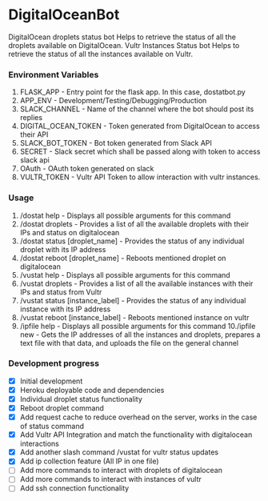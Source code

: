 # DigitalOceanBot
DigitalOcean droplets status bot
Helps to retrieve the status of all the droplets available on DigitalOcean.
Vultr Instances Status bot
Helps to retrieve the status of all the instances available on Vultr.

### Environment Variables
1. FLASK_APP - Entry point for the flask app. In this case, dostatbot.py
2. APP_ENV - Development/Testing/Debugging/Production
3. SLACK_CHANNEL - Name of the channel where the bot should post its replies
4. DIGITAL_OCEAN_TOKEN - Token generated from DigitalOcean to access their API
5. SLACK_BOT_TOKEN - Bot token generated from Slack API
6. SECRET - Slack secret which shall be passed along with token to access slack api
7. OAuth - OAuth token generated on slack 
8. VULTR_TOKEN - Vultr API Token to allow interaction with vultr instances.

### Usage
1. /dostat help - Displays all possible arguments for this command
2. /dostat droplets - Provides a list of all the available droplets with their IPs and status on digitalocean
3. /dostat status [droplet_name] - Provides the status of any individual droplet with its IP address
4. /dostat reboot [droplet_name] - Reboots mentioned droplet on digitalocean
5. /vustat help - Displays all possible arguments for this command
6. /vustat droplets - Provides a list of all the available instances with their IPs and status from Vultr
7. /vustat status [instance_label] - Provides the status of any individual instance with its IP address
8. /vustat reboot [instance_label] - Reboots mentioned instance on vultr
9. /ipfile help - Displays all possible arguments for this command
10./ipfile new - Gets the IP addresses of all the instances and droplets, prepares a text file with that data, and uploads the 
                 file on the general channel

### Development progress
- [x] Initial development
- [x] Heroku deployable code and dependencies
- [x] Individual droplet status functionality
- [x] Reboot droplet command
- [x] Add request cache to reduce overhead on the server, works in the case of status command
- [x] Add Vultr API Integration and match the functionality with digitalocean interactions
- [x] Add another slash command /vustat for vultr status updates
- [x] Add ip collection feature (All IP in one file)
- [ ] Add more commands to interact with droplets of digitalocean
- [ ] Add more commands to interact with instances of vultr
- [ ] Add ssh connection functionality
